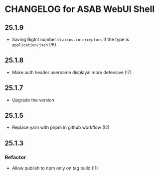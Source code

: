 # CHANGELOG for ASAB WebUI Shell

## 25.1.9

- Saving BigInt number in `axios.interceptors` if the type is `application/json` (!6)

## 25.1.8

- Make auth header username displayal more defensive (!7)

## 25.1.7

- Upgrade the version

## 25.1.5

- Replace yarn with pnpm in github workflow (!2)

## 25.1.3

### Refactor

- Allow publish to npm only on tag build (!1)
